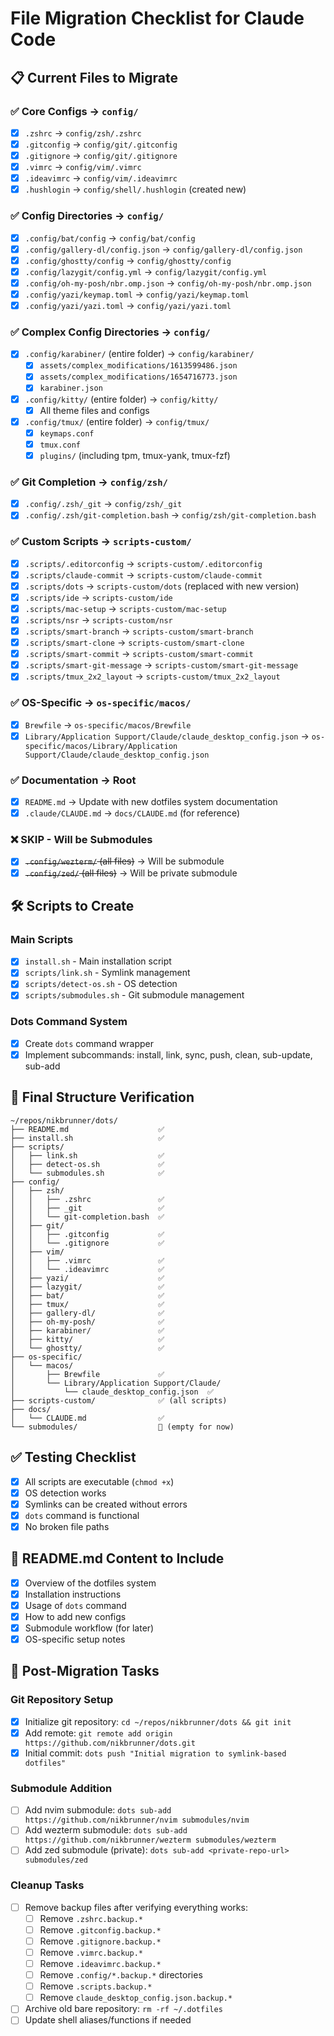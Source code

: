 # File Migration Checklist for Claude Code

## 📋 Current Files to Migrate

### ✅ Core Configs → `config/`
- [x] `.zshrc` → `config/zsh/.zshrc`
- [x] `.gitconfig` → `config/git/.gitconfig`
- [x] `.gitignore` → `config/git/.gitignore`
- [x] `.vimrc` → `config/vim/.vimrc`
- [x] `.ideavimrc` → `config/vim/.ideavimrc`
- [x] `.hushlogin` → `config/shell/.hushlogin` (created new)

### ✅ Config Directories → `config/`
- [x] `.config/bat/config` → `config/bat/config`
- [x] `.config/gallery-dl/config.json` → `config/gallery-dl/config.json`
- [x] `.config/ghostty/config` → `config/ghostty/config`
- [x] `.config/lazygit/config.yml` → `config/lazygit/config.yml`
- [x] `.config/oh-my-posh/nbr.omp.json` → `config/oh-my-posh/nbr.omp.json`
- [x] `.config/yazi/keymap.toml` → `config/yazi/keymap.toml`
- [x] `.config/yazi/yazi.toml` → `config/yazi/yazi.toml`

### ✅ Complex Config Directories → `config/`
- [x] `.config/karabiner/` (entire folder) → `config/karabiner/`
  - [x] `assets/complex_modifications/1613599486.json`
  - [x] `assets/complex_modifications/1654716773.json`
  - [x] `karabiner.json`
- [x] `.config/kitty/` (entire folder) → `config/kitty/`
  - [x] All theme files and configs
- [x] `.config/tmux/` (entire folder) → `config/tmux/`
  - [x] `keymaps.conf`
  - [x] `tmux.conf`
  - [x] `plugins/` (including tpm, tmux-yank, tmux-fzf)

### ✅ Git Completion → `config/zsh/`
- [x] `.config/.zsh/_git` → `config/zsh/_git`
- [x] `.config/.zsh/git-completion.bash` → `config/zsh/git-completion.bash`

### ✅ Custom Scripts → `scripts-custom/`
- [x] `.scripts/.editorconfig` → `scripts-custom/.editorconfig`
- [x] `.scripts/claude-commit` → `scripts-custom/claude-commit`
- [x] `.scripts/dots` → `scripts-custom/dots` (replaced with new version)
- [x] `.scripts/ide` → `scripts-custom/ide`
- [x] `.scripts/mac-setup` → `scripts-custom/mac-setup`
- [x] `.scripts/nsr` → `scripts-custom/nsr`
- [x] `.scripts/smart-branch` → `scripts-custom/smart-branch`
- [x] `.scripts/smart-clone` → `scripts-custom/smart-clone`
- [x] `.scripts/smart-commit` → `scripts-custom/smart-commit`
- [x] `.scripts/smart-git-message` → `scripts-custom/smart-git-message`
- [x] `.scripts/tmux_2x2_layout` → `scripts-custom/tmux_2x2_layout`

### ✅ OS-Specific → `os-specific/macos/`
- [x] `Brewfile` → `os-specific/macos/Brewfile`
- [x] `Library/Application Support/Claude/claude_desktop_config.json` → `os-specific/macos/Library/Application Support/Claude/claude_desktop_config.json`

### ✅ Documentation → Root
- [x] `README.md` → Update with new dotfiles system documentation
- [x] `.claude/CLAUDE.md` → `docs/CLAUDE.md` (for reference)

### ❌ SKIP - Will be Submodules
- [x] ~~`.config/wezterm/` (all files)~~ → Will be submodule
- [x] ~~`.config/zed/` (all files)~~ → Will be private submodule

## 🛠 Scripts to Create

### Main Scripts
- [x] `install.sh` - Main installation script
- [x] `scripts/link.sh` - Symlink management
- [x] `scripts/detect-os.sh` - OS detection
- [x] `scripts/submodules.sh` - Git submodule management

### Dots Command System
- [x] Create `dots` command wrapper
- [x] Implement subcommands: install, link, sync, push, clean, sub-update, sub-add

## 📁 Final Structure Verification

```
~/repos/nikbrunner/dots/
├── README.md                    ✅
├── install.sh                   ✅
├── scripts/
│   ├── link.sh                  ✅
│   ├── detect-os.sh             ✅
│   └── submodules.sh            ✅
├── config/
│   ├── zsh/
│   │   ├── .zshrc               ✅
│   │   ├── _git                 ✅
│   │   └── git-completion.bash  ✅
│   ├── git/
│   │   ├── .gitconfig           ✅
│   │   └── .gitignore           ✅
│   ├── vim/
│   │   ├── .vimrc               ✅
│   │   └── .ideavimrc           ✅
│   ├── yazi/                    ✅
│   ├── lazygit/                 ✅
│   ├── bat/                     ✅
│   ├── tmux/                    ✅
│   ├── gallery-dl/              ✅
│   ├── oh-my-posh/              ✅
│   ├── karabiner/               ✅
│   ├── kitty/                   ✅
│   └── ghostty/                 ✅
├── os-specific/
│   └── macos/
│       ├── Brewfile             ✅
│       └── Library/Application Support/Claude/
│           └── claude_desktop_config.json  ✅
├── scripts-custom/              ✅ (all scripts)
├── docs/
│   └── CLAUDE.md                ✅
└── submodules/                  📁 (empty for now)
```

## ✅ Testing Checklist

- [x] All scripts are executable (`chmod +x`)
- [x] OS detection works
- [x] Symlinks can be created without errors
- [x] `dots` command is functional
- [x] No broken file paths

## 📝 README.md Content to Include

- [x] Overview of the dotfiles system
- [x] Installation instructions
- [x] Usage of `dots` command
- [x] How to add new configs
- [x] Submodule workflow (for later)
- [x] OS-specific setup notes

## 🔄 Post-Migration Tasks

### Git Repository Setup
- [x] Initialize git repository: `cd ~/repos/nikbrunner/dots && git init`
- [x] Add remote: `git remote add origin https://github.com/nikbrunner/dots.git`
- [x] Initial commit: `dots push "Initial migration to symlink-based dotfiles"`

### Submodule Addition
- [ ] Add nvim submodule: `dots sub-add https://github.com/nikbrunner/nvim submodules/nvim`
- [ ] Add wezterm submodule: `dots sub-add https://github.com/nikbrunner/wezterm submodules/wezterm`
- [ ] Add zed submodule (private): `dots sub-add <private-repo-url> submodules/zed`

### Cleanup Tasks
- [ ] Remove backup files after verifying everything works:
  - [ ] Remove `.zshrc.backup.*`
  - [ ] Remove `.gitconfig.backup.*`
  - [ ] Remove `.gitignore.backup.*`
  - [ ] Remove `.vimrc.backup.*`
  - [ ] Remove `.ideavimrc.backup.*`
  - [ ] Remove `.config/*.backup.*` directories
  - [ ] Remove `.scripts.backup.*`
  - [ ] Remove `claude_desktop_config.json.backup.*`
- [ ] Archive old bare repository: `rm -rf ~/.dotfiles`
- [ ] Update shell aliases/functions if needed
